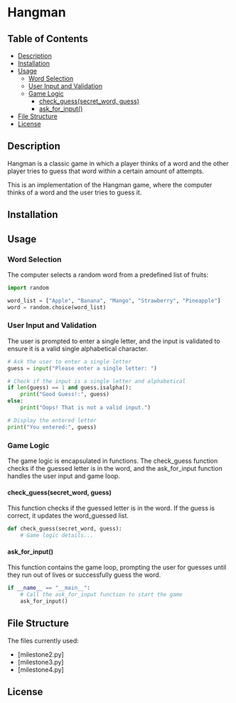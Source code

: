 # Hangman

## Table of Contents
- [Description](#description)
- [Installation](#installation)
- [Usage](#usage)
  - [Word Selection](#word-selection)
  - [User Input and Validation](#user-input-and-validation)
  - [Game Logic](#game-logic)
    - [check_guess(secret_word, guess)](#check_guesssecret_word-guess)
    - [ask_for_input()](#ask_for_input)
- [File Structure](#file-structure)
- [License](#license)


## Description
Hangman is a classic game in which a player thinks of a word and the other player tries to guess that word within a certain amount of attempts.

This is an implementation of the Hangman game, where the computer thinks of a word and the user tries to guess it. 

## Installation

## Usage
### Word Selection
The computer selects a random word from a predefined list of fruits:
```python
import random

word_list = ["Apple", "Banana", "Mango", "Strawberry", "Pineapple"]
word = random.choice(word_list)

```
### User Input and Validation

The user is prompted to enter a single letter, and the input is validated to ensure it is a valid single alphabetical character.
```python
# Ask the user to enter a single letter
guess = input("Please enter a single letter: ")

# Check if the input is a single letter and alphabetical
if len(guess) == 1 and guess.isalpha():
    print("Good Guess!:", guess)
else:
    print("Oops! That is not a valid input.")

# Display the entered letter
print("You entered:", guess)
```
### Game Logic

The game logic is encapsulated in functions. The check_guess function checks if the guessed letter is in the word, and the ask_for_input function handles the user input and game loop.

#### check_guess(secret_word, guess)
This function checks if the guessed letter is in the word. If the guess is correct, it updates the word_guessed list.
```python
def check_guess(secret_word, guess):
    # Game logic details...
```

#### ask_for_input()
This function contains the game loop, prompting the user for guesses until they run out of lives or successfully guess the word.
``` python
if __name__ == "__main__":
    # Call the ask_for_input function to start the game
    ask_for_input()
```

## File Structure
The files currently used: 
- [milestone2.py]
- [milestone3.py]
- [milestone4.py]


## License
